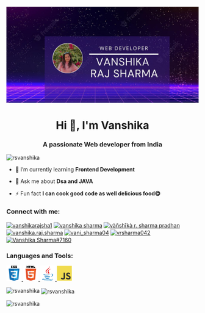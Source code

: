 ![logo](https://github.com/rsvanshika/rsvanshika/blob/main/photo_6185709992913515812_y.jpg)
<h1 align="center">Hi 👋, I'm Vanshika</h1>
<h3 align="center">A passionate Web developer from India</h3>
<img  align="right" alt "coding" width="400" src="https://i.pinimg.com/originals/e7/26/c7/e726c74ac081eed50feee1433d12c998.gif">

<p align="left"> <img src="https://komarev.com/ghpvc/?username=rsvanshika&label=Profile%20views&color=0e75b6&style=flat" alt="rsvanshika" /> </p>

- 🌱 I’m currently learning **Frontend Development**

- 💬 Ask me about **Dsa and JAVA**

- ⚡ Fun fact **I can cook good code as well delicious food😋**

<h3 align="left">Connect with me:</h3>
<p align="left">
<a href="https://twitter.com/vanshikarajsha1" target="blank"><img align="center" src="https://raw.githubusercontent.com/rahuldkjain/github-profile-readme-generator/master/src/images/icons/Social/twitter.svg" alt="vanshikarajsha1" height="30" width="40" /></a>
<a href="https://linkedin.com/in/vanshika sharma" target="blank"><img align="center" src="https://raw.githubusercontent.com/rahuldkjain/github-profile-readme-generator/master/src/images/icons/Social/linked-in-alt.svg" alt="vanshika sharma" height="30" width="40" /></a>
<a href="https://fb.com/vàñshīkà r. sharma pradhan" target="blank"><img align="center" src="https://raw.githubusercontent.com/rahuldkjain/github-profile-readme-generator/master/src/images/icons/Social/facebook.svg" alt="vàñshīkà r. sharma pradhan" height="30" width="40" /></a>
<a href="https://instagram.com/vanshika.raj.sharma" target="blank"><img align="center" src="https://raw.githubusercontent.com/rahuldkjain/github-profile-readme-generator/master/src/images/icons/Social/instagram.svg" alt="vanshika.raj.sharma" height="30" width="40" /></a>
<a href="https://www.leetcode.com/vani_sharma04" target="blank"><img align="center" src="https://raw.githubusercontent.com/rahuldkjain/github-profile-readme-generator/master/src/images/icons/Social/leet-code.svg" alt="vani_sharma04" height="30" width="40" /></a>
<a href="https://auth.geeksforgeeks.org/user/vrsharma042" target="blank"><img align="center" src="https://raw.githubusercontent.com/rahuldkjain/github-profile-readme-generator/master/src/images/icons/Social/geeks-for-geeks.svg" alt="vrsharma042" height="30" width="40" /></a>
<a href="https://discord.gg/Vanshika Sharma#7160" target="blank"><img align="center" src="https://raw.githubusercontent.com/rahuldkjain/github-profile-readme-generator/master/src/images/icons/Social/discord.svg" alt="Vanshika Sharma#7160" height="30" width="40" /></a>
</p>

<h3 align="left">Languages and Tools:</h3>
<p align="left"> <a href="https://www.w3schools.com/css/" target="_blank" rel="noreferrer"> <img src="https://raw.githubusercontent.com/devicons/devicon/master/icons/css3/css3-original-wordmark.svg" alt="css3" width="40" height="40"/> </a> <a href="https://www.w3.org/html/" target="_blank" rel="noreferrer"> <img src="https://raw.githubusercontent.com/devicons/devicon/master/icons/html5/html5-original-wordmark.svg" alt="html5" width="40" height="40"/> </a> <a href="https://www.java.com" target="_blank" rel="noreferrer"> <img src="https://raw.githubusercontent.com/devicons/devicon/master/icons/java/java-original.svg" alt="java" width="40" height="40"/> </a> <a href="https://developer.mozilla.org/en-US/docs/Web/JavaScript" target="_blank" rel="noreferrer"> <img src="https://raw.githubusercontent.com/devicons/devicon/master/icons/javascript/javascript-original.svg" alt="javascript" width="40" height="40"/> </a> 

<p><img align="left" src="https://github-readme-stats.vercel.app/api/top-langs?username=rsvanshika&show_icons=true&locale=en&layout=compact" alt="rsvanshika" /></p>

<p>&nbsp;<img align="center" src="https://github-readme-stats.vercel.app/api?username=rsvanshika&show_icons=true&locale=en" alt="rsvanshika" /></p>

<p><img align="center" src="https://github-readme-streak-stats.herokuapp.com/?user=rsvanshika&" alt="rsvanshika" /></p>
